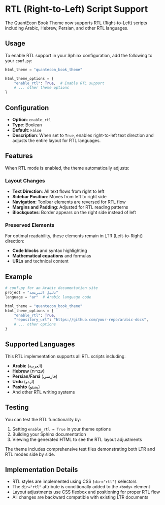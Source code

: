 # RTL (Right-to-Left) Script Support

The QuantEcon Book Theme now supports RTL (Right-to-Left) scripts including Arabic, Hebrew, Persian, and other RTL languages.

## Usage

To enable RTL support in your Sphinx configuration, add the following to your `conf.py`:

```python
html_theme = "quantecon_book_theme"

html_theme_options = {
    "enable_rtl": True,  # Enable RTL support
    # ... other theme options
}
```

## Configuration

- **Option**: `enable_rtl`
- **Type**: Boolean
- **Default**: `False`
- **Description**: When set to `True`, enables right-to-left text direction and adjusts the entire layout for RTL languages.

## Features

When RTL mode is enabled, the theme automatically adjusts:

### Layout Changes
- **Text Direction**: All text flows from right to left
- **Sidebar Position**: Moves from left to right side
- **Navigation**: Toolbar elements are reversed for RTL flow
- **Margins and Padding**: Adjusted for RTL reading patterns
- **Blockquotes**: Border appears on the right side instead of left

### Preserved Elements
For optimal readability, these elements remain in LTR (Left-to-Right) direction:
- **Code blocks** and syntax highlighting
- **Mathematical equations** and formulas
- **URLs** and technical content

## Example

```python
# conf.py for an Arabic documentation site
project = "دليل البرمجة"
language = "ar"  # Arabic language code

html_theme = "quantecon_book_theme"
html_theme_options = {
    "enable_rtl": True,
    "repository_url": "https://github.com/your-repo/arabic-docs",
    # ... other options
}
```

## Supported Languages

This RTL implementation supports all RTL scripts including:
- **Arabic** (العربية)
- **Hebrew** (עברית)
- **Persian/Farsi** (فارسی)
- **Urdu** (اردو)
- **Pashto** (پښتو)
- And other RTL writing systems

## Testing

You can test the RTL functionality by:

1. Setting `enable_rtl = True` in your theme options
2. Building your Sphinx documentation
3. Viewing the generated HTML to see the RTL layout adjustments

The theme includes comprehensive test files demonstrating both LTR and RTL modes side by side.

## Implementation Details

- RTL styles are implemented using CSS `[dir="rtl"]` selectors
- The `dir="rtl"` attribute is conditionally added to the `<body>` element
- Layout adjustments use CSS flexbox and positioning for proper RTL flow
- All changes are backward compatible with existing LTR documents
